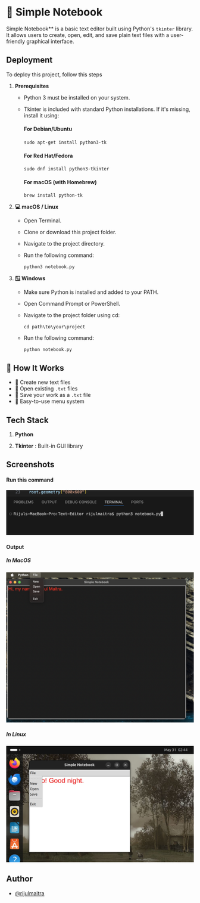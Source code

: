
# 📝 Simple Notebook

Simple Notebook** is a basic text editor built using Python's `tkinter` library. It allows users to create, open, edit, and save plain text files with a user-friendly graphical interface.




## Deployment

To deploy this project, follow this steps
1. **Prerequisites**

   - Python 3 must be installed on your system.

   - Tkinter is included with standard Python installations. If it's missing, install it using:

      #### For Debian/Ubuntu
         sudo apt-get install python3-tk

      #### For Red Hat/Fedora
         sudo dnf install python3-tkinter

      #### For macOS (with Homebrew)
         brew install python-tk
   
2. **💻 macOS / Linux**
   - Open Terminal.

   - Clone or download this project folder.

   - Navigate to the project directory.

   - Run the following command:

         python3 notebook.py

3. **🪟 Windows**
   - Make sure Python is installed and added to your PATH.

   - Open Command Prompt or PowerShell.

   - Navigate to the project folder using cd:

         cd path\to\your\project

   - Run the following command:

         python notebook.py

    
## 🧮 How It Works

- 📄 Create new text files
- 📂 Open existing `.txt` files
- 💾 Save your work as a `.txt` file
- 🧭 Easy-to-use menu system



## Tech Stack

1. **Python** 

2. **Tkinter** : Built-in GUI library


## Screenshots
#### Run this command 
![Command](screenshots/Screenshot2.png)
#### Output
##### In MacOS
![Output in MacOS](screenshots/Screenshot1.png)
##### In Linux
![Output in Linux](screenshots/Screenshot3.jpeg)


## Author

- [@rijulmaitra](https://github.com/rijulmaitra)

